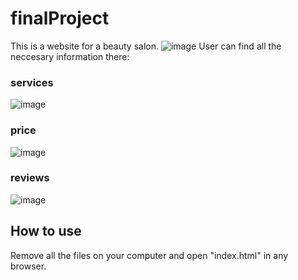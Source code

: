 # finalProject
This is a website for a beauty salon.
![image](https://github.com/DariaT22/finalProject/assets/125906200/26e812db-360e-4ad2-90dd-9b8a3b1f4a8a)
User can find all the neccesary information there:
###  services
![image](https://github.com/DariaT22/finalProject/assets/125906200/a448d56a-1ebf-4e88-ba1b-701e85db0328)
### price
![image](https://github.com/DariaT22/finalProject/assets/125906200/876ba5cc-34c8-406d-bcc1-7cbedd7b8470)
### reviews
![image](https://github.com/DariaT22/finalProject/assets/125906200/f6ebd9c9-50e6-49b9-8eb2-9833e1d36735)


## How to use
Remove all the files on your computer and open "index.html" in any browser. 



